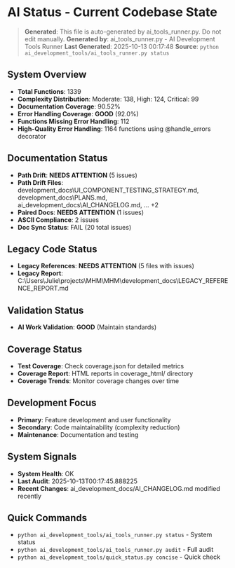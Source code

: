 # AI Status - Current Codebase State

> **Generated**: This file is auto-generated by ai_tools_runner.py. Do not edit manually.
> **Generated by**: ai_tools_runner.py - AI Development Tools Runner
> **Last Generated**: 2025-10-13 00:17:48
> **Source**: `python ai_development_tools/ai_tools_runner.py status`

## System Overview
- **Total Functions**: 1339
- **Complexity Distribution**: Moderate: 138, High: 124, Critical: 99
- **Documentation Coverage**: 90.52%
- **Error Handling Coverage**: **GOOD** (92.0%)
- **Functions Missing Error Handling**: 112
- **High-Quality Error Handling**: 1164 functions using @handle_errors decorator
## Documentation Status
- **Path Drift**: **NEEDS ATTENTION** (5 issues)
- **Path Drift Files**: development_docs\UI_COMPONENT_TESTING_STRATEGY.md, development_docs\PLANS.md, ai_development_docs\AI_CHANGELOG.md, ... +2
- **Paired Docs**: **NEEDS ATTENTION** (1 issues)
- **ASCII Compliance**: 2 issues
- **Doc Sync Status**: FAIL (20 total issues)

## Legacy Code Status
- **Legacy References**: **NEEDS ATTENTION** (5 files with issues)
- **Legacy Report**: C:\Users\Julie\projects\MHM\MHM\development_docs\LEGACY_REFERENCE_REPORT.md

## Validation Status
- **AI Work Validation**: **GOOD** (Maintain standards)

## Coverage Status
- **Test Coverage**: Check coverage.json for detailed metrics
- **Coverage Report**: HTML reports in coverage_html/ directory
- **Coverage Trends**: Monitor coverage changes over time

## Development Focus
- **Primary**: Feature development and user functionality
- **Secondary**: Code maintainability (complexity reduction)
- **Maintenance**: Documentation and testing

## System Signals
- **System Health**: OK
- **Last Audit**: 2025-10-13T00:17:45.888225
- **Recent Changes**: ai_development_docs/AI_CHANGELOG.md modified recently

## Quick Commands
- `python ai_development_tools/ai_tools_runner.py status` - System status
- `python ai_development_tools/ai_tools_runner.py audit` - Full audit
- `python ai_development_tools/quick_status.py concise` - Quick check
